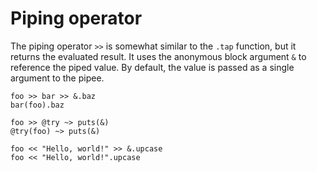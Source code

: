 # Piping operator

The piping operator `>>` is somewhat similar to the `.tap` function, but it returns the evaluated result. It uses the anonymous block argument `&` to reference the piped value. By default, the value is passed as a single argument to the pipee.

```onyx
foo >> bar >> &.baz
bar(foo).baz

foo >> @try ~> puts(&)
@try(foo) ~> puts(&)

foo << "Hello, world!" >> &.upcase
foo << "Hello, world!".upcase
```
